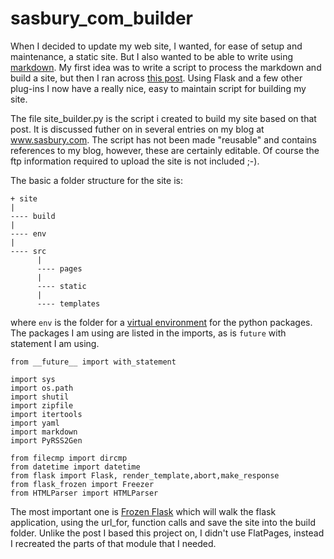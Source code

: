 sasbury_com_builder
===================

When I decided to update my web site, I wanted, for ease of setup and maintenance, a static site. But I also wanted to be able to write using [markdown](http://daringfireball.net/projects/markdown/). My first idea was to write a script to process the markdown and build a site, but then I ran across [this post](https://nicolas.perriault.net/code/2012/dead-easy-yet-powerful-static-website-generator-with-flask/). Using Flask and a few other plug-ins I now have a really nice, easy to maintain script for building my site.

The file site_builder.py is the script i created to build my site based on that
post. It is discussed futher on in several entries on my blog at
www.sasbury.com. The script has not been made "reusable" and contains
references to my blog, however, these are certainly editable. Of course the ftp
information required to upload the site is not included ;-).

The basic a folder structure for the site is:

	+ site
	|
	---- build
	|
	---- env 
	|
	---- src
		  |
		  ---- pages 
		  |
		  ---- static 
		  |
		  ---- templates 

where `env` is the folder for a [virtual environment](http://pypi.python.org/pypi/virtualenv) for the python packages. The packages I am using are listed in the imports, as is `future` with statement I am using.

	from __future__ import with_statement

	import sys
	import os.path
	import shutil
	import zipfile
	import itertools
	import yaml
	import markdown
	import PyRSS2Gen

	from filecmp import dircmp
	from datetime import datetime
	from flask import Flask, render_template,abort,make_response
	from flask_frozen import Freezer
	from HTMLParser import HTMLParser

The most important one is [Frozen Flask](http://pythonhosted.org/Frozen-Flask/) which will walk the flask application, using the url_for, function calls and save the site into the build folder. Unlike the post I based this project on, I didn't use FlatPages, instead I recreated the parts of that module that I needed.

